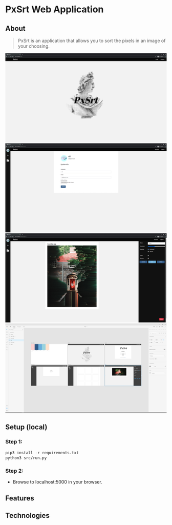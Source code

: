 # PxSrt Web Application

## About
> PxSrt is an application that allows you to sort the pixels in an image of your choosing. 

![Mock Landing Page](src/pxsrt/static/img/mocks/mock-landing.jpg)
![Mock Account Page](src/pxsrt/static/img/mocks/mock-account.jpg)
![Mock Sort](src/pxsrt/static/img/mocks/mock-sort.jpg)
![Mock Design (Adobe XD)](src/pxsrt/static/img/mocks/mock-design.jpg)

## Setup (local)
### Step 1:
```
pip3 install -r requirements.txt
python3 src/run.py
```
### Step 2:
* Browse to localhost:5000 in your browser.

## Features

## Technologies

